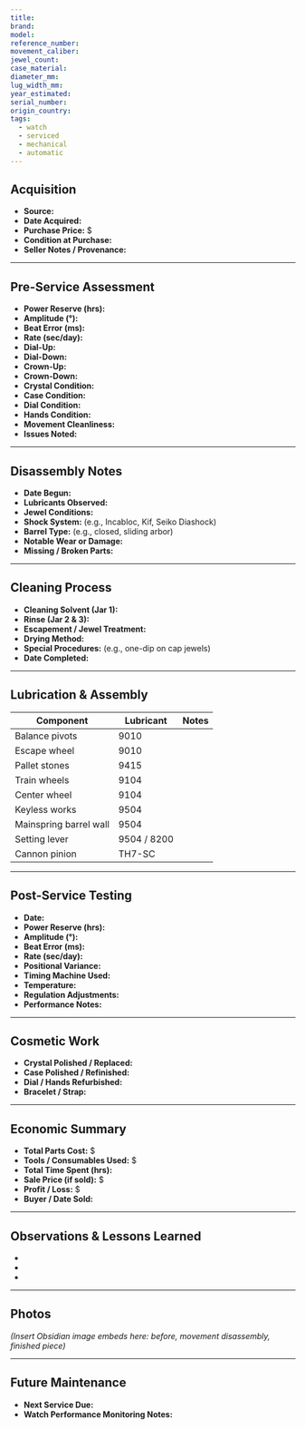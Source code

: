 ```yaml
---
title: 
brand: 
model: 
reference_number: 
movement_caliber: 
jewel_count: 
case_material: 
diameter_mm: 
lug_width_mm: 
year_estimated: 
serial_number: 
origin_country: 
tags:
  - watch
  - serviced
  - mechanical
  - automatic
---
```


## Acquisition
- **Source:** 
- **Date Acquired:** 
- **Purchase Price:** $
- **Condition at Purchase:** 
- **Seller Notes / Provenance:** 

---

## Pre-Service Assessment
- **Power Reserve (hrs):** 
- **Amplitude (°):** 
- **Beat Error (ms):** 
- **Rate (sec/day):** 
- **Dial-Up:** 
- **Dial-Down:** 
- **Crown-Up:** 
- **Crown-Down:** 
- **Crystal Condition:** 
- **Case Condition:** 
- **Dial Condition:** 
- **Hands Condition:** 
- **Movement Cleanliness:** 
- **Issues Noted:** 

---

## Disassembly Notes
- **Date Begun:** 
- **Lubricants Observed:** 
- **Jewel Conditions:** 
- **Shock System:** (e.g., Incabloc, Kif, Seiko Diashock)
- **Barrel Type:** (e.g., closed, sliding arbor)
- **Notable Wear or Damage:** 
- **Missing / Broken Parts:** 

---

## Cleaning Process
- **Cleaning Solvent (Jar 1):** 
- **Rinse (Jar 2 & 3):** 
- **Escapement / Jewel Treatment:** 
- **Drying Method:** 
- **Special Procedures:** (e.g., one-dip on cap jewels)
- **Date Completed:** 

---

## Lubrication & Assembly
| Component | Lubricant | Notes |
|------------|------------|--------|
| Balance pivots | 9010 |  |
| Escape wheel | 9010 |  |
| Pallet stones | 9415 |  |
| Train wheels | 9104 |  |
| Center wheel | 9104 |  |
| Keyless works | 9504 |  |
| Mainspring barrel wall | 9504 |  |
| Setting lever | 9504 / 8200 |  |
| Cannon pinion | TH7-SC |  |

---

## Post-Service Testing
- **Date:** 
- **Power Reserve (hrs):** 
- **Amplitude (°):** 
- **Beat Error (ms):** 
- **Rate (sec/day):** 
- **Positional Variance:** 
- **Timing Machine Used:** 
- **Temperature:** 
- **Regulation Adjustments:** 
- **Performance Notes:** 

---

## Cosmetic Work
- **Crystal Polished / Replaced:** 
- **Case Polished / Refinished:** 
- **Dial / Hands Refurbished:** 
- **Bracelet / Strap:** 

---

## Economic Summary
- **Total Parts Cost:** $
- **Tools / Consumables Used:** $
- **Total Time Spent (hrs):** 
- **Sale Price (if sold):** $
- **Profit / Loss:** $
- **Buyer / Date Sold:** 

---

## Observations & Lessons Learned
- 
- 
- 

---

## Photos
*(Insert Obsidian image embeds here: before, movement disassembly, finished piece)*

---

## Future Maintenance
- **Next Service Due:** 
- **Watch Performance Monitoring Notes:** 

